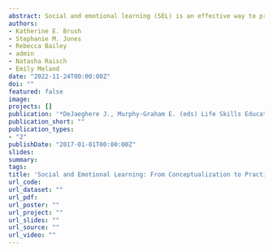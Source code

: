 ```yaml
---
abstract: Social and emotional learning (SEL) is an effective way to promote positive learning, health, and wellbeing outcomes among children and youth, but the field lacks consensus about which skills and competencies are most important, what they should be called, and how they should be promoted and measured across diverse global contexts. SEL is also referred to by many names, often overlapping with life skills education (LSE) and other initiatives to improve learning, health, and developmental outcomes for children and youth. This chapter begins by describing SEL and its relationship to LSE and the United Nation’s Sustainable Development Goals. It then showcases where clarity and cohesion do or do not exist within the field of SEL by exploring how SEL is conceptualized, measured, and promoted in different settings around the world. We draw on data collected over a series of research projects in which we applied a common coding system to SEL frameworks, programs, and measurement/assessment tools in order to identify areas of overlap and divergence between them. The chapter summarizes key findings from these projects while highlighting the need for deeper contextualization and localized research and development and concludes by discussing implications for research and practice.
authors:
- Katherine E. Brush
- Stephanie M. Jones
- Rebecca Bailey
- admin
- Natasha Raisch
- Emily Meland
date: "2022-11-24T00:00:00Z"
doi: ""
featured: false
image:
projects: []
publication: '*DeJaeghere J., Murphy-Graham E. (eds) Life Skills Education for Youth. Young People and Learning Processes in School and Everyday Life, vol 5.*'
publication_short: ""
publication_types:
- "2"
publishDate: "2017-01-01T00:00:00Z"
slides:
summary:
tags:
title: 'Social and Emotional Learning: From Conceptualization to Practical Application in a Global Context'
url_code:
url_dataset: ""
url_pdf:
url_poster: ""
url_project: ""
url_slides: ""
url_source: ""
url_video: ""
---
```

